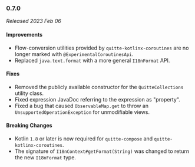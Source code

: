 ### 0.7.0

_Released 2023 Feb 06_

#### Improvements

- Flow-conversion utilities provided by `quitte-kotlinx-coroutines` are no
  longer marked with `@ExperimentalCoroutinesApi`.
- Replaced `java.text.format` with a more general `I18nFormat` API.

#### Fixes

- Removed the publicly available constructor for the `QuitteCollections` utility
  class.
- Fixed expression JavaDoc referring to the expression as "property".
- Fixed a bug that caused `ObservableMap.get` to throw an
  `UnsupportedOperationException` for unmodifiable views.

#### Breaking Changes

- Kotlin `1.8` or later is now required for `quitte-compose` and
  `quitte-kotlinx-coroutines`.
- The signature of `I18nContext#getFormat(String)` was changed to return the new
  `I18nFormat` type.